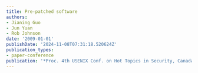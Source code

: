 ```yaml
---
title: Pre-patched software
authors:
- Jianing Guo
- Jun Yuan
- Rob Johnson
date: '2009-01-01'
publishDate: '2024-11-08T07:31:18.520624Z'
publication_types:
- paper-conference
publication: '*Proc. 4th USENIX Conf. on Hot Topics in Security, Canada*'
---
```


